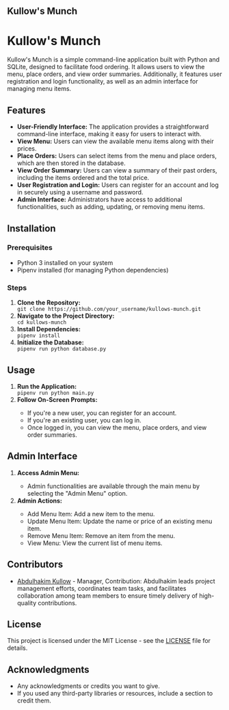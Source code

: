 
## Kullow's Munch

<h1>Kullow's Munch</h1>

<p>Kullow's Munch is a simple command-line application built with Python and SQLite, designed to facilitate food ordering. It allows users to view the menu, place orders, and view order summaries. Additionally, it features user registration and login functionality, as well as an admin interface for managing menu items.</p>

<h2>Features</h2>

<ul>
  <li><strong>User-Friendly Interface:</strong> The application provides a straightforward command-line interface, making it easy for users to interact with.</li>
  <li><strong>View Menu:</strong> Users can view the available menu items along with their prices.</li>
  <li><strong>Place Orders:</strong> Users can select items from the menu and place orders, which are then stored in the database.</li>
  <li><strong>View Order Summary:</strong> Users can view a summary of their past orders, including the items ordered and the total price.</li>
  <li><strong>User Registration and Login:</strong> Users can register for an account and log in securely using a username and password.</li>
  <li><strong>Admin Interface:</strong> Administrators have access to additional functionalities, such as adding, updating, or removing menu items.</li>
</ul>

<h2>Installation</h2>

<h3>Prerequisites</h3>

<ul>
  <li>Python 3 installed on your system</li>
  <li>Pipenv installed (for managing Python dependencies)</li>
</ul>

<h3>Steps</h3>

<ol>
  <li><strong>Clone the Repository:</strong></li>
  <code>git clone https://github.com/your_username/kullows-munch.git</code>
  
  <li><strong>Navigate to the Project Directory:</strong></li>
  <code>cd kullows-munch</code>
  
  <li><strong>Install Dependencies:</strong></li>
  <code>pipenv install</code>
  
  <li><strong>Initialize the Database:</strong></li>
  <code>pipenv run python database.py</code>
</ol>

<h2>Usage</h2>

<ol>
  <li><strong>Run the Application:</strong></li>
  <code>pipenv run python main.py</code>

  <li><strong>Follow On-Screen Prompts:</strong></li>
  <ul>
    <li>If you're a new user, you can register for an account.</li>
    <li>If you're an existing user, you can log in.</li>
    <li>Once logged in, you can view the menu, place orders, and view order summaries.</li>
  </ul>
</ol>

<h2>Admin Interface</h2>

<ol>
  <li><strong>Access Admin Menu:</strong></li>
  <ul>
    <li>Admin functionalities are available through the main menu by selecting the "Admin Menu" option.</li>
  </ul>

  <li><strong>Admin Actions:</strong></li>
  <ul>
    <li>Add Menu Item: Add a new item to the menu.</li>
    <li>Update Menu Item: Update the name or price of an existing menu item.</li>
    <li>Remove Menu Item: Remove an item from the menu.</li>
    <li>View Menu: View the current list of menu items.</li>
  </ul>
</ol>

<h2>Contributors</h2>

<ul>
  <li><a href="https://github.com/kullow-thoughts">Abdulhakim Kullow</a> - Manager, Contribution: Abdulhakim leads project management efforts, coordinates team tasks, and facilitates collaboration among team members to ensure timely delivery of high-quality contributions.</li>

</ul>

<h2>License</h2>

<p>This project is licensed under the MIT License - see the <a href="LICENSE">LICENSE</a> file for details.</p>

<h2>Acknowledgments</h2>

<ul>
  <li>Any acknowledgments or credits you want to give.</li>
  <li>If you used any third-party libraries or resources, include a section to credit them.</li>
</ul>
